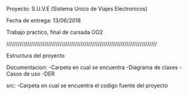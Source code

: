 Proyecto: S.U.V.E (Sistema Unico de Viajes Electronicos)

Fecha de entrega: 13/06/2018

Trabajo practico, final de cursada OO2

///////////////////////////////////////////////////////////////////////////////

Estructura del proyecto

Documentacion:
	-Carpeta en cual se encuentra
		-Diagrama de clases
		-Casos de uso
		-DER

src:
	-Carpeta en cual se encuentra el codigo fuente del proyecto